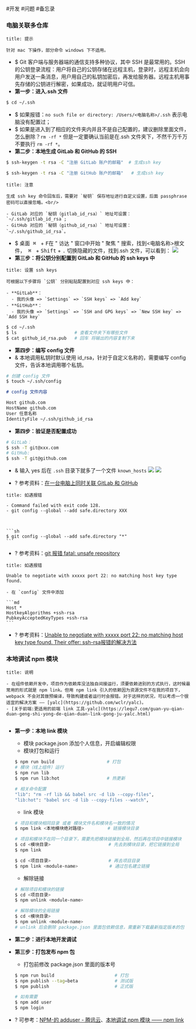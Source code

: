 #开发 #问题 #备忘录

### 电脑关联多仓库

```ad-warning
title: 提示

针对 mac 下操作，部分命令 windows 下不适用。
```

- $ Git 客户端与服务器端的通信支持多种协议，其中 SSH 是最常用的。SSH 的公钥登录流程：用户将自己的公钥存储在远程主机，登录时，远程主机会向用户发送一条消息，用户用自己的私钥加密后，再发给服务器。远程主机用事先存储的公钥进行解密，如果成功，就证明用户可信。
- **第一步：进入.ssh 文件**

```sh
$ cd ~/.ssh
```

- $ 如果报错：`no such file or directory: /Users/<电脑名称>/.ssh` 表示电脑没有配置过；
- $ 如果是进入到了相应的文件夹内并且不是自己配置的，建议删除里面文件，怎么删除？`rm -rf *` 但是一定要确认当前是在.ssh 文件夹下，不然千万千万不要执行 `rm -rf *`。
- **第二步：本地生成 GitLab 和 GitHub 的 SSH**

```sh
$ ssh-keygen -t rsa -C "注册 GitLab 账户的邮箱"  # 生成ssh key

$ ssh-keygen -t rsa -C "注册 GitHub 账户的邮箱"   # 生成ssh key
```

```ad-warning
title: 注意

生成 ssh key 命令回车后，需要对 `秘钥` 保存地址进行自定义设置，后面 passphrase 密码可以直接忽略。<br/>

- GitLab 对应的 `秘钥（gitlab_id_rsa）` 地址可设置：`~/.ssh/gitlab_id_rsa`;
- GitHub 对应的 `秘钥（github_id_rsa）` 地址可设置：`~/.ssh/github_id_rsa`。

```

- $ 桌面<kbd>&ensp;⌘&ensp;</kbd> + <kbd>F</kbd>在 " 访达 " 窗口中开始 " 聚焦 " 搜索，找到<电脑名称>根文件，<kbd>&ensp;⌘&ensp;</kbd> + <kbd>Shift</kbd> + <kbd>.</kbd> 切换隐藏的文件，找到.ssh 文件，可以看到：
![](https://cdn.jsdelivr.net/gh/wwlight/pbd/website/2023-04-22-e6c75593224a860ad9e8023832dc6b6f-f8c532.png)
- **第三步：将公钥分别配置到 GitLab 和 GitHub 的 ssh keys 中**

``` ad-info
title: 设置 ssh keys

可根据以下步骤将 `公钥` 分别粘贴配置到对应 ssh keys 中：

- **GitLab**：
  - 我的头像 => `Settings` => `SSH keys` => `Add key`
- **GitHub**：
  - 我的头像 => `Settings` => `SSH and GPG keys` => `New SSH key` => `Add SSH key`

```

```sh
$ cd ~/.ssh
$ ls                      # 查看文件夹下有哪些文件
$ cat github_id_rsa.pub   # 回车 将输出的内容复制下来
```

- **第四步：编写 config 文件**
- & 本地调用私钥时默认使用 id_rsa，针对于自定义名称的，需要编写 config 文件，告诉本地调用哪个私钥。

```sh
# 创建 config 文件
$ touch ~/.ssh/config
```

```md
# config 文件内容

Host github.com
HostName github.com
User 任意名称
IdentityFile ~/.ssh/github_id_rsa
```

- **第四步：验证是否配置成功**

```sh
# GitLab：
$ ssh -T git@xxx.com
# GitHub:
$ ssh -T git@github.com
```

- & 输入 yes 后在 `.ssh` 目录下就多了一个文件 `known_hosts`
![](https://cdn.jsdelivr.net/gh/wwlight/pbd/website/2023-04-22-83cdaef2ea236a41817975d87c198373-fdfa1e.png)
![](https://cdn.jsdelivr.net/gh/wwlight/pbd/website/2023-04-22-ccff47a01358709b1d426c0b0c2fce32-35c48b.png)

- ? 参考资料：[在一台电脑上同时关联 GitLab 和 GitHub](https://blog.csdn.net/litianxiang_kaola/article/details/79485680)

````ad-danger
title: 如遇报错

- Command failed with exit code 128.
- git config --global --add safe.directory XXX



```sh
$ git config --global --add safe.directory "*"
```

````

- ? 参考资料：[git 报错 fatal: unsafe repository](https://www.aspirantzhang.com/network/git-fatal-unsafe-repository.html)

````ad-danger
title: 如遇报错

Unable to negotiate with xxxxx port 22: no matching host key type found.

- 在 `config` 文件中添加

```md
Host *
HostkeyAlgorithms +ssh-rsa
PubkeyAcceptedKeyTypes +ssh-rsa
```
````

- ? 参考资料：[Unable to negotiate with xxxxx port 22: no matching host key type found. Their offer: ssh-rsa报错的解决方法](https://blog.csdn.net/oqqLWX/article/details/122305908)

### 本地调试 npm 模块

```ad-info
title: 说明

- 在组件依赖开发中，项目作为依赖库没法独自间接运行，须要依赖进别的方式执行，这时候最常用的形式就是 npm link。但用 npm link 引入的依赖因为资源文件不在我的项目下，webpack 不会对其做预编译，导致构建或者运行时会报错。对于这样的状况，可以考虑一个很适宜的解决方案 —— [yalc](https://github.com/wclr/yalc)。
- [关于前端:更适用的前端 link 工具-yalc](https://lequ7.com/guan-yu-qian-duan-geng-shi-yong-de-qian-duan-link-gong-ju-yalc.html)


```

- **第一步：本地 link 模块**
  - 模块 package.json 添加个人信息，开启编辑权限
  - 模块打包和运行

  ```sh
  $ npm run build                    # 打包
  # 模块（线上组件）运行
  $ npm run lib
  $ npm run lib:hot                  # 热更新

  # 相关命令配置
  "lib": "rm -rf lib && babel src -d lib --copy-files",
  "lib:hot": "babel src -d lib --copy-files --watch",
  ```

  - link 模块

  ```sh
  # 项目和模块相同目录 或者 模块文件名和模块名一致的情况
  $ npm link <本地模块绝对路径>         # 链接模块目录

  # 项目和模块不在同一个目录下，需要先把模块链接到全局，然后再在项目中链接模块
  $ cd <模块目录>                      # 先去到模块目录，把它链接到全局
  $ npm link

  $ cd <项目目录>                      # 再去项目目录
  $ npm link <module-name>            # 通过包名建立链接
  ```

  - 解除链接

  ```sh
  # 解除项目和模块的链接
  $ cd <项目目录>
  $ npm unlink <module-name>

  # 解除模块的全局链接
  $ cd <模块目录>
  $ npm unlink <module-name>
  # unlink 后会删除 package.json 里面包依赖信息，需重新下载最新指定版本的包
  ```

- **第二步：进行本地开发调试**
- **第三步：打包发布 npm 包**
  - 打包前修改 package.json 里面的版本号

  ```sh
  $ npm run build                       # 打包
  $ npm publish --tag=beta              # 测试版
  $ npm publish                         # 正式版

  # 如有需要
  $ npm add user
  $ npm login
  ```

- ? 可参考：[NPM-的 adduser - 腾讯云](https://cloud.tencent.com/developer/section/1490273)、[本地调试 npm 模块 —— npm link](https://www.jianshu.com/p/82076fc481a6)
